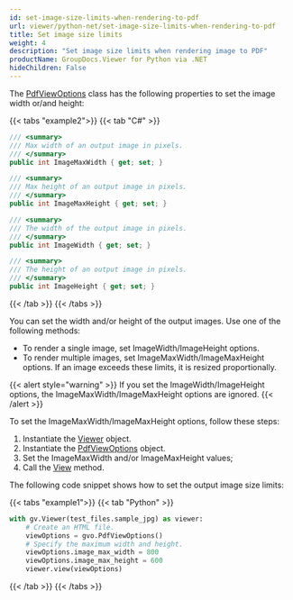 ```yaml
---
id: set-image-size-limits-when-rendering-to-pdf
url: viewer/python-net/set-image-size-limits-when-rendering-to-pdf
title: Set image size limits
weight: 4
description: "Set image size limits when rendering image to PDF"
productName: GroupDocs.Viewer for Python via .NET
hideChildren: False
---
```

The [PdfViewOptions](https://reference.groupdocs.com/net/viewer/groupdocs.viewer.options/pdfviewoptions) class has the following properties to set the image width or/and height:

{{< tabs "example2">}}
{{< tab "C#" >}}
```csharp
/// <summary>
/// Max width of an output image in pixels.
/// </summary>
public int ImageMaxWidth { get; set; }

/// <summary>
/// Max height of an output image in pixels.
/// </summary>
public int ImageMaxHeight { get; set; }

/// <summary>
/// The width of the output image in pixels.
/// </summary>
public int ImageWidth { get; set; }

/// <summary>
/// The height of an output image in pixels.
/// </summary>
public int ImageHeight { get; set; }
```
{{< /tab >}}
{{< /tabs >}}

You can set the width and/or height of the output images. Use one of the following methods: 

* To render a single image, set ImageWidth/ImageHeight options.
* To render multiple images, set ImageMaxWidth/ImageMaxHeight options. If an image exceeds these limits, it is resized proportionally.

{{< alert style="warning" >}}
If you set the ImageWidth/ImageHeight options, the ImageMaxWidth/ImageMaxHeight options are ignored.
{{< /alert >}}

To set the ImageMaxWidth/ImageMaxHeight options, follow these steps:

1. Instantiate the [Viewer](https://reference.groupdocs.com/net/viewer/groupdocs.viewer/viewer) object.
2. Instantiate the [PdfViewOptions](https://reference.groupdocs.com/net/viewer/groupdocs.viewer.options/pdfviewoptions) object.
3. Set the ImageMaxWidth and/or ImageMaxHeight values;
4. Call the [View](https://reference.groupdocs.com/net/viewer/groupdocs.viewer/viewer/methods/view) method.

The following code snippet shows how to set the output image size limits:

{{< tabs "example1">}}
{{< tab "Python" >}}
```python
with gv.Viewer(test_files.sample_jpg) as viewer:
	# Create an HTML file.
	viewOptions = gvo.PdfViewOptions()
	# Specify the maximum width and height.
	viewOptions.image_max_width = 800
	viewOptions.image_max_height = 600
	viewer.view(viewOptions)
```
{{< /tab >}}
{{< /tabs >}}